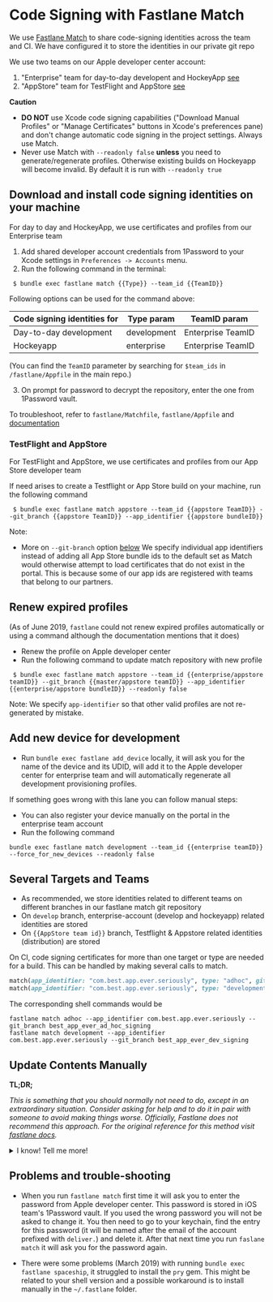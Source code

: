 Code Signing with Fastlane Match
==============

We use [Fastlane Match](https://docs.fastlane.tools/actions/match/) to share code-signing identities across the team and CI. We have configured it to store the identities in our private git repo

We use two teams on our Apple developer center account:

1. "Enterprise" team for day-to-day developent and HockeyApp [see](#download-and-install-code-signing-identities-on-your-machine)
2. "AppStore" team for TestFlight and AppStore [see](#testflight-and-appstore)


**Caution**

- **DO NOT** use Xcode code signing capabilities ("Download Manual Profiles" or "Manage Certificates" buttons in Xcode's preferences pane) and don't change automatic code signing in the project settings. Always use Match.
- Never use Match with `--readonly false` **unless** you need to generate/regenerate profiles. Otherwise existing builds on Hockeyapp will become invalid. By default it is run with `--readonly true`

## Download and install code signing identities on your machine

For day to day and HockeyApp, we use certificates and profiles from our Enterprise team

1. Add shared developer account credentials from 1Password to your Xcode settings in `Preferences -> Accounts` menu. 
2. Run the following command in the terminal: 

```shell
 $ bundle exec fastlane match {{Type}} --team_id {{TeamID}} 
```

Following options can be used for the command above:

| Code signing identities for | Type param| TeamID param    |
|-----------------------------|-----------|-------------------
|Day-to-day development       |development|Enterprise TeamID|
|Hockeyapp                    |enterprise |Enterprise TeamID|

(You can find the `TeamID` parameter by searching for `$team_ids` in `/fastlane/Appfile` in the main repo.)

3. On prompt for password to decrypt the repository, enter the one from 1Password vault.

To troubleshoot, refer to `fastlane/Matchfile`, `fastlane/Appfile` and [documentation](https://docs.fastlane.tools/actions/match/)

### TestFlight and AppStore

For TestFlight and AppStore, we use certificates and profiles from our App Store developer team

If need arises to create a Testflight or App Store build on your machine, run the following command

```shell
 $ bundle exec fastlane match appstore --team_id {{appstore TeamID}} --git_branch {{appstore TeamID}} --app_identifier {{appstore bundleID}}
```

Note: 
- More on `--git-branch` option [below](#several-targets-and-teams)
We specify individual app identifiers instead of adding all App Store bundle ids to the default set as Match would otherwise attempt to load certificates that do not exist in the portal. This is because some of our app ids are registered with teams that belong to our partners.

## Renew expired profiles

(As of June 2019, `fastlane` could not renew expired profiles automatically or using a command although the documentation mentions that it does)
- Renew the profile on Apple developer center
- Run the following command to update match repository with new profile

```shell
 $ bundle exec fastlane match appstore --team_id {{enterprise/appstore teamID}} --git_branch {{master/appstore teamID}} --app_identifier {{enterprise/appstore bundleID}} --readonly false
```

Note: We specify `app-identifier` so that other valid profiles are not re-generated by mistake.

## Add new device for development

- Run `bundle exec fastlane add_device` locally, it will ask you for the name of the device and its UDID, will add it to the Apple developer center for enterprise team and will automatically regenerate all development provisioning profiles.

If something goes wrong with this lane you can follow manual steps:
- You can also register your device manually on the portal in the enterprise team account
- Run the following command

```
bundle exec fastlane match development --team_id {{enterprise teamID}} --force_for_new_devices --readonly false
```

## Several Targets and Teams

- As recommended, we store identities related to different teams on different branches in our fastlane match git repository
- On `develop` branch, enterprise-account (develop and hockeyapp) related identities are stored
- On `{{AppStore team id}}` branch, Testflight & Appstore related identities (distribution) are stored

On CI, code signing certificates for more than one target or type are needed for a build. This can be handled by making several calls to match. 

```ruby
match(app_identifier: "com.best.app.ever.seriously", type: "adhoc", git_branch: "best_app_ever_ad_hoc_signing")
match(app_identifier: "com.best.app.ever.seriously", type: "development", git_branch: "best_app_ever_dev_signing")
```

The corresponding shell commands would be

```shell
fastlane match adhoc --app_identifier com.best.app.ever.seriously --git_branch best_app_ever_ad_hoc_signing
fastlane match development --app_identifier com.best.app.ever.seriously --git_branch best_app_ever_dev_signing
```

## Update Contents Manually

**TL;DR;**

_This is something that you should normally not need to do, except in an extraordinary situation. Consider asking for help and to do it in pair with someone to avoid making things worse. Officially, Fastlane does not recommend this approach. For the original reference for this method visit [fastlane docs](https://docs.fastlane.tools/advanced/other/#manually-manage-the-fastlane-match-repo)._

<details>
<summary>I know! Tell me more!</summary>

Apple does not allow more than two distribution certificates per account, so it can happen that fastlane match cannot create a new distribution certificate and is unable to figure out which existing certificate to link with a new provisioning profile. Fastlane match provides a utility for revoking and deleting all existing certificates and provisioning profiles and replace them with new ones generated by fastlane match. This is, however, not always advisable. Nuking existing enterprise certificates can be a really bad idea as in house apps (that is, hockey app builds) will stop working. It does not affect builds submitted to TestFlight or AppStore in any way.

Since the files in the GitHub repository are encrypted they cannot be updated directly. Fastlane match provides a couple of helper functions. To clone the repository, open a ruby console and call `Match::GitHelper.clone`. Babylon specific credentials can be found in the iOS 1Password vault.

```shell
$ bundle console
irb(main):001:0> require 'match'
=> true
irb(main):002:0> branch = 'build_target'
=> "build_target"
irb(main):003:0> git_url = 'https://github.com/path/to/fastlane/match/repo'
=> "https://github.com/path/to/fastlane/match/repo"
irb(main):004:0> shallow_clone = false
=> false
irb(main):005:0> password = 'long-and-super-secret'
=> "long-and-super-secret"
irb(main):006:0> workspace = Match::GitHelper.clone(git_url, shallow_clone, manual_password: password, branch: branch)
[14:22:10]: Cloning remote git repo…
[14:22:10]: If cloning the repo takes too long, you can use the `clone_branch_directly` option in match.
[14:22:12]: Checking out branch build_target…
[14:22:12]: 🔓  Successfully decrypted certificates repo
=> "/var/folders/8k/r0x0ys_927q8vq5_tq01ntjd2b03m3/T/d20190228-92193-16w4fz2"
```
Open another terminal session and navigate to the folder name returned by `Match::GitHelper.clone`. Once all edits are complete, return to the ruby console. Beware that you must let fastlane match commit the changes that have been made. If you try to commit changes manually they will not be encrypted correctly.

```shell
irb(main):007:0> commit_message = 'Updated provisioning profiles as required.'
=> "Updated provisioning profiles as required.”
irb(main):008:> Match::GitHelper.commit_changes(workspace, commit_message, git_url, branch)
[14:28:44]: 🔒  Successfully encrypted certificates repo
[14:28:44]: Pushing changes to remote git repo…
=> nil
```

It can be convenient to store the password in the environment hash

```shell
irb(main):008:> ENV[“MATCH_PASSWORD"] = 'long-and-super-secret'
```

The password itself can be found in the iOS team 1Password vault. Note that this is the password for the encryption key, not a password for accessing iTunes connect.

Certificates are stored in three folders

```shell
 certs/development
 certs/distribution
 certs/enterprise
```

It might be necessary to manually make a certificate available in both the enterprise and distribution folder. Copying the files did not work (February 2019), but adding a soft link did.

Fastlane match expects the filename for the .p12 and .cer to be `certificate id`.p12 and `certificate id`.cer, whereas manually generated certificates that have been downloaded from the developer portal are named `team id`.cer and `team id`.p12.

## Accessing Apple Developer Portal with fastlane spaceship

Fastlane has a utility for interacting with Apple Developer Portal and the App Store Connect API called [spaceship](https://github.com/fastlane/fastlane/tree/master/spaceship).

The certificate id can be found by inspecting the certificate in the spaceship playground.

```shell
$ fastlane spaceship
…
Username: apple_developer_id@icloud.com
Logging into to iTunes Connect (apple_developer_id@icloud.com)...
Successfully logged in to iTunes Connect
Logging into the Developer Portal (apple_developer_id@icloud.com)...
Successfully logged in to the Developer Portal
---------------------------------------
| Welcome to the spaceship playground |
---------------------------------------
Enter docs to open up the documentation
Enter exit to exit the spaceship playground
Enter _ to access the return value of the last executed command
Just enter the commands and confirm with Enter
[1] pry(#<Spaceship::Playground>)> certificates = Spaceship::Portal.certificate.all
The current user is in 2 teams. Pass a team ID or call `select_team` to choose a team. Using the first one for now.
=> [<Spaceship::Portal::Certificate::Development
        id="CV89FKERTS",
        name="iOS Development",
        status="Issued",
        created=2018-03-05 20:54:38 UTC,
        expires=2019-03-05 20:44:38 UTC,
        owner_type="teamMember",
        owner_name="Latosius Silversong",
        owner_id="BH9RFFETSAS",
        type_display_id="6FG4WEDART",
        can_download=true>,
...
```

Fastlane spaceship will prompt for a password for the apple id to log in to iTunes connect if it is not available.
It seems that fastlane match cannot always figure out when to re-use an existing certificate (February 2019) for a new provisioning profile.

Provisioning profiles are stored in

```shell
profiles/adhoc
profiles/appstore
profiles/development
profiles/enterprise
```

Fastlane match requires that provisioning profiles are named AdHoc_`bundle identifier`.mobileprovision, AppStore_`bundle identifier`.mobileprovision, Development_`bundle identifier`.mobileprovision or InHouse_`bundle identifier`.mobileprovision.

</details>

## Problems and trouble-shooting

- When you run `fastlane match` first time it will ask you to enter the password from Apple developer center. This password is stored in iOS team's 1Password vault. If you used the wrong password you will not be asked to change it. You then need to go to your keychain, find the entry for this password (it will be named after the email of the account prefixed with `deliver.`) and delete it. After that next time you run `faslane match` it will ask you for the password again.

- There were some problems (March 2019) with running `bundle exec fastlane spaceship`, it struggled to install the `pry` gem. This might be related to your shell version and a possible workaround is to install manually in the `~/.fastlane` folder.
